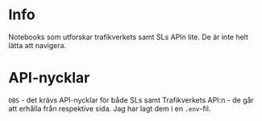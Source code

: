 # Info
Notebooks som utforskar trafikverkets samt SLs APIn lite. De är inte helt lätta att navigera. 

# API-nycklar
`OBS` - det krävs API-nycklar för både SLs samt Trafikverkets API:n - de går att erhålla från respektive sida. Jag har lagt dem i en `.env`-fil.

